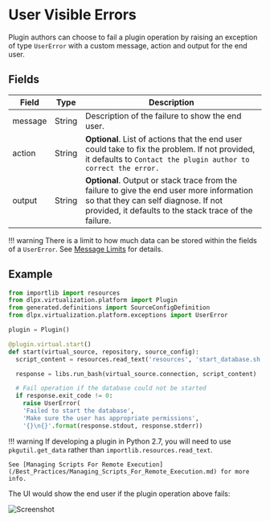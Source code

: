 # User Visible Errors

Plugin authors can choose to fail a plugin operation by raising an exception of type `UserError` with a custom message, action and output for the end user.

## Fields

Field | Type | Description
----- | ---- | -----------
message | String | Description of the failure to show the end user.
action | String | **Optional**. List of actions that the end user could take to fix the problem. If not provided, it defaults to `Contact the plugin author to correct the error.`
output | String | **Optional**. Output or stack trace from the failure to give the end user more information so that they can self diagnose. If not provided, it defaults to the stack trace of the failure.

!!! warning
    There is a limit to how much data can be stored within the fields of a `UserError`. See [Message Limits](/Best_Practices/Message_Limits.md) for details.

## Example

```python
from importlib import resources
from dlpx.virtualization.platform import Plugin
from generated.definitions import SourceConfigDefinition
from dlpx.virtualization.platform.exceptions import UserError

plugin = Plugin()

@plugin.virtual.start()
def start(virtual_source, repository, source_config):
  script_content = resources.read_text('resources', 'start_database.sh')

  response = libs.run_bash(virtual_source.connection, script_content)

  # Fail operation if the database could not be started
  if response.exit_code != 0:
    raise UserError(
    'Failed to start the database',
    'Make sure the user has appropriate permissions',
    '{}\n{}'.format(response.stdout, response.stderr))
```

!!! warning
    If developing a plugin in Python 2.7, you will need to use `pkgutil.get_data` rather than `importlib.resources.read_text`.

    See [Managing Scripts For Remote Execution](/Best_Practices/Managing_Scripts_For_Remote_Execution.md) for more info.

The UI would show the end user if the plugin operation above fails:

![Screenshot](images/UserError_Start.png)